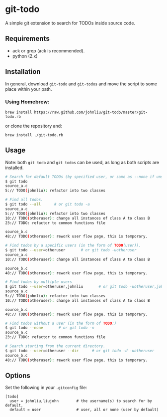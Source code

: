 git-todo
========

A simple git extension to search for TODOs inside source code.


## Requirements

- ack or grep (ack is recommended).
- python (2.x)


## Installation

In general, download `git-todo` and `git-todos` and move the script to some place within your
path.

### Using Homebrew:
```
brew install https://raw.github.com/johnliu/git-todo/master/git-todo.rb
```

or clone the repository and:
```
brew install ./git-todo.rb
```


## Usage

Note: both `git todo` and `git todos` can be used, as long as both scripts are installed.
```sh
# Search for default TODOs (by specified user, or same as --none if unspecified).
$ git todo
source_a.c
5:// TODO(johnliu): refactor into two classes

# Find all todos.
$ git todo --all      # or git todo -a
source_a.c
5:// TODO(johnliu): refactor into two classes
10:// TODO(otheruser): change all instances of class A to class B
23:// TODO: refactor to common functions file

source_b.c
48:// TODO(otheruser): rework user flow page, this is temporary.

# Find todos by a specific users (in the form of TODO(user)).
$ git todo --user=otheruser       # or git todo -uotheruser
source_a.c
10:// TODO(otheruser): change all instances of class A to class B

source_b.c
48:// TODO(otheruser): rework user flow page, this is temporary.

# Find todos by multiple users
$ git todo --user=otheruser,johnliu       # or git todo -uotheruser,johnliu
source_a.c
5:// TODO(johnliu): refactor into two classes
10:// TODO(otheruser): change all instances of class A to class B

source_b.c
48:// TODO(otheruser): rework user flow page, this is temporary.

# Find todos without a user (in the form of TODO:)
$ git todo --none       # or git todo -n
source_a.c
23:// TODO: refactor to common functions file

# Search starting from the current directory.
$ git todo --user=otheruser --dir      # or git todo -d -uotheruser
source_b.c
48:// TODO(otheruser): rework user flow page, this is temporary.
```


## Options

Set the following in your `.gitconfig` file:
```gitconfig
[todo]
  user = johnliu,liujohn        # the username(s) to search for by default.
  default = user                # user, all or none (user by default)
```
